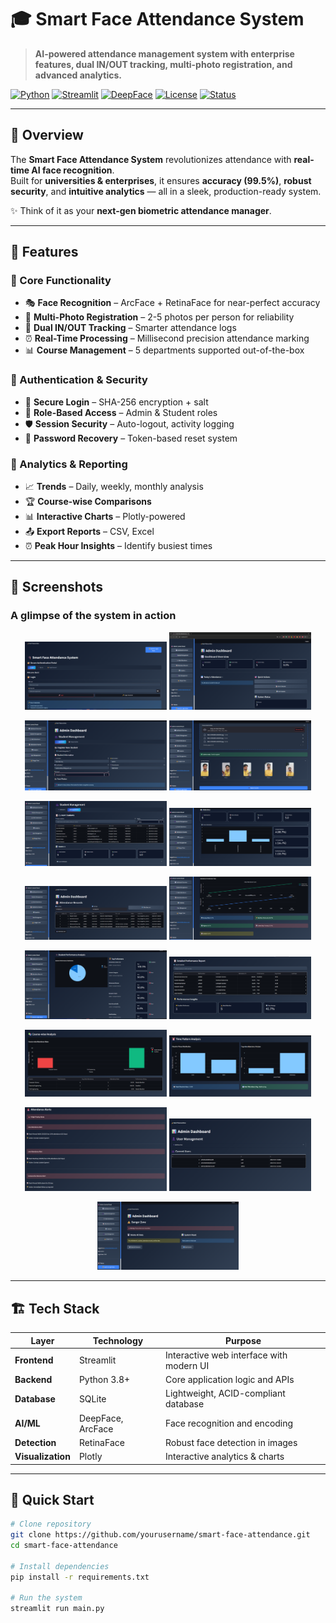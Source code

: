 # 🎓 Smart Face Attendance System  

> **AI-powered attendance management system with enterprise features, dual IN/OUT tracking, multi-photo registration, and advanced analytics.**  

[![Python](https://img.shields.io/badge/Python-3.8+-blue.svg)](https://python.org)
[![Streamlit](https://img.shields.io/badge/Streamlit-1.28+-red.svg)](https://streamlit.io)
[![DeepFace](https://img.shields.io/badge/DeepFace-0.0.79-green.svg)](https://github.com/serengil/deepface)
[![License](https://img.shields.io/badge/License-MIT-yellow.svg)](LICENSE)
[![Status](https://img.shields.io/badge/Status-Production%20Ready-brightgreen.svg)]()

---

## 🌟 Overview  

The **Smart Face Attendance System** revolutionizes attendance with **real-time AI face recognition**.  
Built for **universities & enterprises**, it ensures **accuracy (99.5%)**, **robust security**, and **intuitive analytics** — all in a sleek, production-ready system.  

✨ Think of it as your **next-gen biometric attendance manager**.  

---

## 🎯 Features  

### 🔹 Core Functionality  
- 🎭 **Face Recognition** – ArcFace + RetinaFace for near-perfect accuracy  
- 📸 **Multi-Photo Registration** – 2-5 photos per person for reliability  
- 🔄 **Dual IN/OUT Tracking** – Smarter attendance logs  
- ⏰ **Real-Time Processing** – Millisecond precision attendance marking  
- 📊 **Course Management** – 5 departments supported out-of-the-box  

### 🔹 Authentication & Security  
- 🔐 **Secure Login** – SHA-256 encryption + salt  
- 👥 **Role-Based Access** – Admin & Student roles  
- 🛡️ **Session Security** – Auto-logout, activity logging  
- 🔑 **Password Recovery** – Token-based reset system  

### 🔹 Analytics & Reporting  
- 📈 **Trends** – Daily, weekly, monthly analysis  
- 🏆 **Course-wise Comparisons**  
- 📊 **Interactive Charts** – Plotly-powered  
- 📤 **Export Reports** – CSV, Excel  
- ⏰ **Peak Hour Insights** – Identify busiest times  

---

## 📸 Screenshots  

### A glimpse of the system in action  

<p align="center">
  <img src="./assets/Screenshot 2025-09-25 185256.png" width="45%"/>
  <img src="./assets/Screenshot 2025-09-25 185422.png" width="45%"/>
</p>

<p align="center">
  <img src="./assets/Screenshot 2025-09-25 185634.png" width="45%"/>
  <img src="./assets/Screenshot 2025-09-25 185732.png" width="45%"/>
</p>

<p align="center">
  <img src="./assets/Screenshot 2025-09-25 185904.png" width="45%"/>
  <img src="./assets/Screenshot 2025-09-25 185950.png" width="45%"/>
</p>

<p align="center">
  <img src="./assets/Screenshot 2025-09-25 190035.png" width="45%"/>
  <img src="./assets/Screenshot 2025-09-25 190106.png" width="45%"/>
</p>

<p align="center">
  <img src="./assets/Screenshot 2025-09-25 190140.png" width="45%"/>
  <img src="./assets/Screenshot 2025-09-25 190203.png" width="45%"/>
</p>

<p align="center">
  <img src="./assets/Screenshot 2025-09-25 190233.png" width="45%"/>
  <img src="./assets/Screenshot 2025-09-25 190306.png" width="45%"/>
</p>

<p align="center">
  <img src="./assets/Screenshot 2025-09-25 190337.png" width="45%"/>
  <img src="./assets/Screenshot 2025-09-25 190550.png" width="45%"/>
</p>

<p align="center">
  <img src="./assets/Screenshot 2025-09-25 190710.png" width="45%"/>
</p>

---

## 🏗️ Tech Stack  

| Layer             | Technology        | Purpose                                  |
| ----------------- | ----------------- | ---------------------------------------- |
| **Frontend**      | Streamlit         | Interactive web interface with modern UI |
| **Backend**       | Python 3.8+       | Core application logic and APIs          |
| **Database**      | SQLite            | Lightweight, ACID-compliant database     |
| **AI/ML**         | DeepFace, ArcFace | Face recognition and encoding            |
| **Detection**     | RetinaFace        | Robust face detection in images          |
| **Visualization** | Plotly            | Interactive analytics & charts           |

---

## 🚀 Quick Start  

```bash
# Clone repository
git clone https://github.com/yourusername/smart-face-attendance.git
cd smart-face-attendance

# Install dependencies
pip install -r requirements.txt

# Run the system
streamlit run main.py
